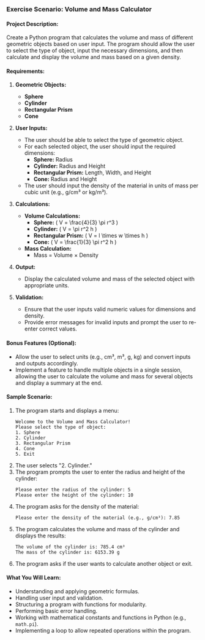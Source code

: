 ### Exercise Scenario: Volume and Mass Calculator

#### **Project Description:**
Create a Python program that calculates the volume and mass of different geometric objects based on user input. The program should allow the user to select the type of object, input the necessary dimensions, and then calculate and display the volume and mass based on a given density.

#### **Requirements:**

1. **Geometric Objects:**
   - **Sphere**
   - **Cylinder**
   - **Rectangular Prism**
   - **Cone**

2. **User Inputs:**
   - The user should be able to select the type of geometric object.
   - For each selected object, the user should input the required dimensions:
     - **Sphere:** Radius
     - **Cylinder:** Radius and Height
     - **Rectangular Prism:** Length, Width, and Height
     - **Cone:** Radius and Height
   - The user should input the density of the material in units of mass per cubic unit (e.g., g/cm³ or kg/m³).

3. **Calculations:**
   - **Volume Calculations:**
     - **Sphere:** \( V = \frac{4}{3} \pi r^3 \)
     - **Cylinder:** \( V = \pi r^2 h \)
     - **Rectangular Prism:** \( V = l \times w \times h \)
     - **Cone:** \( V = \frac{1}{3} \pi r^2 h \)
   - **Mass Calculation:**
     - Mass = Volume × Density

4. **Output:**
   - Display the calculated volume and mass of the selected object with appropriate units.

5. **Validation:**
   - Ensure that the user inputs valid numeric values for dimensions and density.
   - Provide error messages for invalid inputs and prompt the user to re-enter correct values.

#### **Bonus Features (Optional):**
- Allow the user to select units (e.g., cm³, m³, g, kg) and convert inputs and outputs accordingly.
- Implement a feature to handle multiple objects in a single session, allowing the user to calculate the volume and mass for several objects and display a summary at the end.

#### **Sample Scenario:**
1. The program starts and displays a menu:
   ```
   Welcome to the Volume and Mass Calculator!
   Please select the type of object:
   1. Sphere
   2. Cylinder
   3. Rectangular Prism
   4. Cone
   5. Exit
   ```
2. The user selects "2. Cylinder."
3. The program prompts the user to enter the radius and height of the cylinder:
   ```
   Please enter the radius of the cylinder: 5
   Please enter the height of the cylinder: 10
   ```
4. The program asks for the density of the material:
   ```
   Please enter the density of the material (e.g., g/cm³): 7.85
   ```
5. The program calculates the volume and mass of the cylinder and displays the results:
   ```
   The volume of the cylinder is: 785.4 cm³
   The mass of the cylinder is: 6153.39 g
   ```
6. The program asks if the user wants to calculate another object or exit.

#### **What You Will Learn:**
- Understanding and applying geometric formulas.
- Handling user input and validation.
- Structuring a program with functions for modularity.
- Performing basic error handling.
- Working with mathematical constants and functions in Python (e.g., `math.pi`).
- Implementing a loop to allow repeated operations within the program.